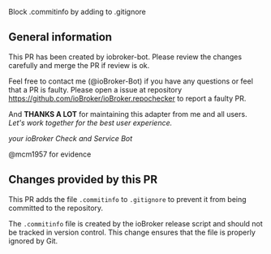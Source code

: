 Block .commitinfo by adding to .gitignore

## General information 

This PR has been created by iobroker-bot. Please review the changes carefully and merge the PR if review is ok.

Feel free to contact me (@ioBroker-Bot) if you have any questions or feel that a PR is faulty. Please open a issue at repository https://github.com/ioBroker/ioBroker.repochecker to report a faulty PR.

And **THANKS A LOT** for maintaining this adapter from me and all users.
*Let's work together for the best user experience.*

*your*
*ioBroker Check and Service Bot*

@mcm1957 for evidence

## Changes provided by this PR

This PR adds the file `.commitinfo` to `.gitignore` to prevent it from being committed to the repository.

The `.commitinfo` file is created by the ioBroker release script and should not be tracked in version control. This change ensures that the file is properly ignored by Git.
